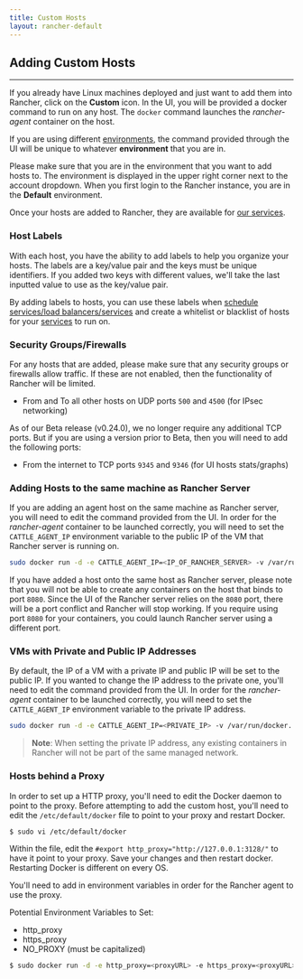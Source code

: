 ```yaml
---
title: Custom Hosts 
layout: rancher-default
---
```


## Adding Custom Hosts
---

If you already have Linux machines deployed and just want to add them into Rancher, click on the **Custom** icon. In the UI, you will be provided a docker command to run on any host. The `docker` command launches the _rancher-agent_ container on the host. 

If you are using different [environments]({{site.baseurl}}/rancher/configuration/environments/), the command provided through the UI will be unique to whatever **environment** that you are in.

Please make sure that you are in the environment that you want to add hosts to. The environment is displayed in the upper right corner next to the account dropdown. When you first login to the Rancher instance, you are in the **Default** environment.

Once your hosts are added to Rancher, they are available for [our services]({{site.baseurl}}/rancher/rancher-ui/applications/stacks/adding-services/).

### Host Labels

With each host, you have the ability to add labels to help you organize your hosts. The labels are a key/value pair and the keys must be unique identifiers. If you added two keys with different values, we'll take the last inputted value to use as the key/value pair.

By adding labels to hosts, you can use these labels when [schedule services/load balancers/services]({{site.baseurl}}/rancher/rancher-ui/scheduling/) and create a whitelist or blacklist of hosts for your [services]({{site.baseurl}}/rancher/rancher-ui/applications/stacks/adding-services/) to run on. 

### Security Groups/Firewalls 

For any hosts that are added, please make sure that any security groups or firewalls allow traffic. If these are not enabled, then the functionality of Rancher will be limited.

* From and To all other hosts on UDP ports `500` and `4500` (for IPsec networking)

As of our Beta release (v0.24.0), we no longer require any additional TCP ports. But if you are using a version prior to Beta, then you will need to add the following ports:

* From the internet to TCP ports `9345` and `9346` (for UI hosts stats/graphs) 

<a id="samehost"></a>
### Adding Hosts to the same machine as Rancher Server

If you are adding an agent host on the same machine as Rancher server, you will need to edit the command provided from the UI. In order for the _rancher-agent_ container to be launched correctly, you will need to set the `CATTLE_AGENT_IP` environment variable to the public IP of the VM that Rancher server is running on.

```bash
sudo docker run -d -e CATTLE_AGENT_IP=<IP_OF_RANCHER_SERVER> -v /var/run/docker....
```

If you have added a host onto the same host as Rancher server, please note that you will not be able to create any containers on the host that binds to port `8080`. Since the UI of the Rancher server relies on the `8080` port, there will be a port conflict and Rancher will stop working. If you require using port `8080` for your containers, you could launch Rancher server using a different port. 

### VMs with Private and Public IP Addresses

By default, the IP of a VM with a private IP and public IP will be set to the public IP. If you wanted to change the IP address to the private one, you'll need to edit the command provided from the UI. In order for the _rancher-agent_  container to be launched correctly, you will need to set the `CATTLE_AGENT_IP` environment variable to the private IP address.

```bash
sudo docker run -d -e CATTLE_AGENT_IP=<PRIVATE_IP> -v /var/run/docker....
```

> **Note**: When setting the private IP address, any existing containers in Rancher will not be part of the same managed network. 

### Hosts behind a Proxy

In order to set up a HTTP proxy, you'll need to edit the Docker daemon to point to the proxy. Before attempting to add the custom host, you'll need to edit the `/etc/default/docker` file to point to your proxy and restart Docker.

```bash
$ sudo vi /etc/default/docker
```

Within the file, edit the `#export http_proxy="http://127.0.0.1:3128/"` to have it point to your proxy. Save your changes and then restart docker. Restarting Docker is different on every OS. 

You'll need to add in environment variables in order for the Rancher agent to use the proxy.

Potential Environment Variables to Set:

* http_proxy
* https_proxy
* NO_PROXY (must be capitalized)

```bash
$ sudo docker run -d -e http_proxy=<proxyURL> -e https_proxy=<proxyURL> -e NO_PROXY=<proxyURL> -v /var/run/docker....
```
